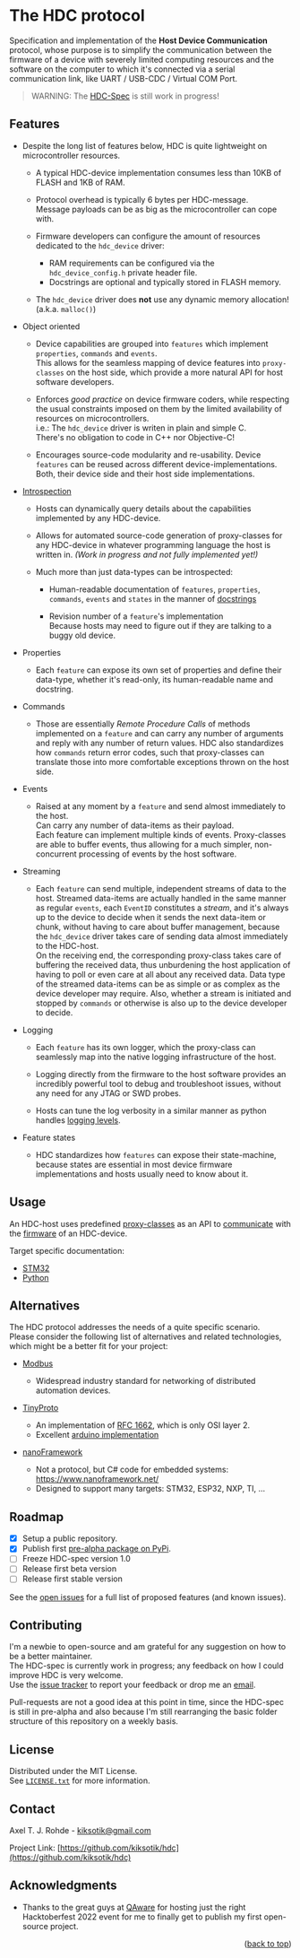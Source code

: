 <!-- 
      This is the main README.md file at the top of the folder hierarchy of the git repository. 
      Since the GitHub repository is used as the project's homepage, this file is meant to welcome people
      who might not know anything about HDC yet.
-->

<a name="readme-top"></a>

# The HDC protocol
Specification and implementation of the **Host Device Communication** protocol, whose purpose is to simplify the 
communication between the firmware of a device with severely limited computing resources and the software 
on the computer to which it's connected via a serial communication link, like UART / USB-CDC / Virtual COM Port.

> WARNING:  The [HDC-Spec](https://github.com/kiksotik/hdc/blob/main/doc/spec/HDC-Spec.pdf) is still work in progress!

## Features

- Despite the long list of features below, HDC is quite lightweight on microcontroller resources.
  - A typical HDC-device implementation consumes less than 10KB of FLASH and 1KB of RAM.
  
  - Protocol overhead is typically 6 bytes per HDC-message.  
    Message payloads can be as big as the microcontroller can cope with.
	
  - Firmware developers can configure the amount of resources dedicated to the ``hdc_device`` driver:
    - RAM requirements can be configured via the ``hdc_device_config.h`` private header file.
    - Docstrings are optional and typically stored in FLASH memory.
  
  - The ``hdc_device`` driver does **not** use any dynamic memory allocation! (a.k.a. ``malloc()``)
  
	
- Object oriented
  - Device capabilities are grouped into ``features`` which implement ``properties``, ``commands`` and ``events``.  
    This allows for the seamless mapping of device features into ``proxy-classes`` on the host side, which 
	provide a more natural API for host software developers.
	
  - Enforces _good practice_ on device firmware coders, while respecting the usual 
    constraints imposed on them by the limited availability of resources on microcontrollers.  
	i.e.: The ``hdc_device`` driver is writen in plain and simple C.  
	There's no obligation to code in C++ nor Objective-C!
	
  - Encourages source-code modularity and re-usability.
    Device ``features`` can be reused across different device-implementations.  
	Both, their device side and their host side implementations.

	
- [Introspection](https://en.wikipedia.org/wiki/Type_introspection)
  - Hosts can dynamically query details about the capabilities implemented by any HDC-device.
  
  - Allows for automated source-code generation of proxy-classes for any HDC-device in whatever 
    programming language the host is written in. _(Work in progress and not fully implemented yet!)_
  
  - Much more than just data-types can be introspected:
  	- Human-readable documentation of ``features``, ``properties``, ``commands``, ``events`` 
	  and ``states`` in the manner of [docstrings](https://en.wikipedia.org/wiki/Docstring)
	  
    - Revision number of a ``feature``'s implementation  
	  Because hosts may need to figure out if they are talking to a buggy old device.

- Properties
  - Each ``feature`` can expose its own set of properties and define their data-type, 
    whether it's read-only, its human-readable name and docstring.

- Commands
  - Those are essentially *Remote Procedure Calls* of methods implemented on a ``feature``
    and can carry any number of arguments and reply with any number of return values.
	HDC also standardizes how ``commands`` return error codes, such that proxy-classes can 
	translate those into more comfortable exceptions thrown on the host side.

- Events
  - Raised at any moment by a ``feature`` and send almost immediately to the host.  
    Can carry any number of data-items as their payload.  
	Each feature can implement multiple kinds of events.
	Proxy-classes are able to buffer events, thus allowing for a much simpler, 
	non-concurrent processing of events by the host software.

- Streaming
  - Each ``feature`` can send multiple, independent streams of data to the host.
    Streamed data-items are actually handled in the same manner as regular ``events``, 
	each ``EventID`` constitutes a _stream_, and it's always up to the device to 
	decide when it sends the next data-item or chunk, without having to care about 
	buffer management, because the ``hdc_device`` driver takes care of sending data almost 
	immediately to the HDC-host.  
	On the receiving end, the corresponding proxy-class takes care of buffering the 
	received data, thus unburdening the host application of having to poll or even 
	care at all about any received data.
	Data type of the streamed data-items can be as simple or as complex as the device 
	developer may require. Also, whether a stream is initiated and stopped by ``commands`` 
	or otherwise is also up to the device developer to decide.
	
- Logging
  - Each ``feature`` has its own logger, which the proxy-class can seamlessly map into the native logging infrastructure of the host.
 
  - Logging directly from the firmware to the host software provides an incredibly 
    powerful tool to debug and troubleshoot issues, without any need for any JTAG or SWD probes.  
	
  - Hosts can tune the log verbosity in a similar manner as python handles
    [logging levels](https://docs.python.org/3/library/logging.html#logging-levels).
	
- Feature states
  - HDC standardizes how ``features`` can expose their state-machine, because states are 
    essential in most device firmware implementations and hosts usually need to know about it.


## Usage
An HDC-host uses predefined 
[proxy-classes](https://github.com/kiksotik/hdc/blob/main/python/hdcproto/hdcproto/demo/minimal/minimal_proxy.py) as an 
API to [communicate](https://github.com/kiksotik/hdc/blob/main/python/hdcproto/hdcproto/demo/minimal/showcase_minimal.py) 
with the [firmware](https://github.com/kiksotik/hdc/blob/main/STM32/demo/Demo_Minimal_NUCLEO-F303RE/Core/Src/feature_core.c) 
of an HDC-device.

Target specific documentation:
- [STM32](https://github.com/kiksotik/hdc/blob/main/STM32/README.md)
- [Python](https://github.com/kiksotik/hdc/blob/main/python/README.md)
    

## Alternatives
The HDC protocol addresses the needs of a quite specific scenario.  
Please consider the following list of alternatives and related technologies, which might be a better fit 
for your project:

- [Modbus](https://modbus.org/faq.php)
  - Widespread industry standard for networking of distributed automation devices.

- [TinyProto](https://github.com/lexus2k/tinyproto)
  - An implementation of [RFC 1662](https://www.rfc-editor.org/rfc/rfc1662), which is only OSI layer 2.
  - Excellent [arduino implementation](https://www.arduino.cc/reference/en/libraries/tinyproto/)

- [nanoFramework](https://github.com/nanoframework/nf-interpreter)
  - Not a protocol, but C# code for embedded systems: https://www.nanoframework.net/
  - Designed to support many targets: STM32, ESP32, NXP, TI, ... 


## Roadmap
- [X] Setup a public repository.
- [X] Publish first [pre-alpha package on PyPi](https://pypi.org/project/hdcproto/0.0.7).
- [ ] Freeze HDC-spec version 1.0
- [ ] Release first beta version
- [ ] Release first stable version

See the [open issues](https://github.com/kiksotik/hdc/issues) for a full list of proposed features (and known issues).


## Contributing
I'm a newbie to open-source and am grateful for any suggestion on how to be a better maintainer.  
The HDC-spec is currently work in progress; any feedback on how I could improve HDC is very welcome.  
Use the [issue tracker](https://github.com/kiksotik/hdc/issues) to report your feedback 
or drop me an [email](mailto:kiksotik@gmail.com).  

Pull-requests are not a good idea at this point in time, since the HDC-spec is still in pre-alpha and 
also because I'm still rearranging the basic folder structure of this repository on a weekly basis.  


## License
Distributed under the MIT License.  
See [``LICENSE.txt``](https://github.com/kiksotik/hdc/blob/main/LICENSE.txt) for more information.


## Contact
Axel T. J. Rohde - kiksotik@gmail.com

Project Link: [https://github.com/kiksotik/hdc](https://github.com/kiksotik/hdc)


## Acknowledgments
- Thanks to the great guys at [QAware](https://www.qaware.de/) for hosting just the 
  right Hacktoberfest 2022 event for me to finally get to publish my first open-source project.
  
  
<p align="right">(<a href="#readme-top">back to top</a>)</p>
